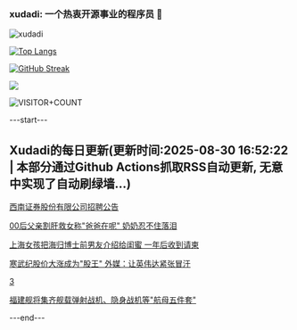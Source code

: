 ### xudadi: 一个热衷开源事业的程序员 👋

![xudadi](https://github-readme-stats-git-masterorgs-github-readme-stats-team.vercel.app/api?username=xudadi)

[![Top Langs](https://github-readme-stats.vercel.app/api/top-langs/?username=xudadi)](https://github.com/anuraghazra/github-readme-stats)

[![GitHub Streak](https://streak-stats.demolab.com?user=xudadi&locale=zh_Hans)](https://git.io/streak-stats)

![](https://raw.githubusercontent.com/xudadi/xudadi/main/assets/github-contribution-grid-snake.svg)

![VISITOR+COUNT](https://komarev.com/ghpvc/?username=xudadi&label=VISITOR+COUNT)


---start---

## Xudadi的每日更新(更新时间:2025-08-30 16:52:22 | 本部分通过Github Actions抓取RSS自动更新, 无意中实现了自动刷绿墙...)

[西南证券股份有限公司招聘公告](https://www.gongkaoleida.com/article/2595350)

[00后父亲割肝救女称"爸爸在呢" 奶奶忍不住落泪](https://m.163.com/news/article/K84QIK780534P59R.html)

[上海女孩把海归博士前男友介绍给闺蜜 一年后收到请柬](https://m.163.com/news/article/K84Q5TQ9053469LG.html)

[寒武纪股价大涨成为"股王" 外媒：让英伟达紧张冒汗](https://m.163.com/news/article/K84ICAOR05504DOQ.html)

[3](https://m.163.com/touch/news/sub/domestic)

[福建舰将集齐舰载弹射战机、隐身战机等"航母五件套"](https://m.163.com/news/article/K838641E051482MP.html)

---end---
